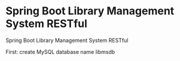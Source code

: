 # Spring Boot Library Management System RESTful
Spring Boot Library Management System RESTful

First: create MySQL database name libmsdb
